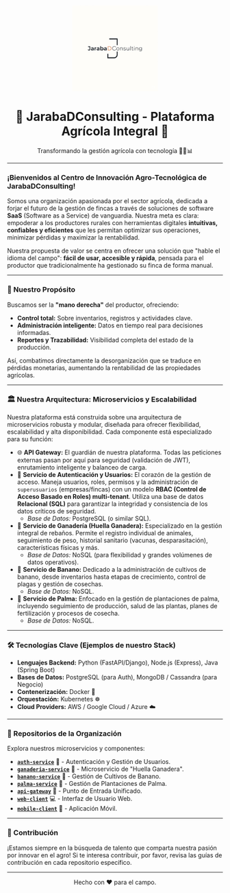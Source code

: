 <p align="center">
  <img src="https://raw.githubusercontent.com/JarabaDConsulting/.github/main/profile/logojarabadconsulting.png" alt="JarabaDConsulting Logo" width="200"/>
</p>

<h1 align="center">🌱 JarabaDConsulting - Plataforma Agrícola Integral 🌱</h1>

<p align="center">
  Transformando la gestión agrícola con tecnología 🌾🚜📊
</p>

---

### ¡Bienvenidos al Centro de Innovación Agro-Tecnológica de JarabaDConsulting!

Somos una organización apasionada por el sector agrícola, dedicada a forjar el futuro de la gestión de fincas a través de soluciones de software **SaaS** (Software as a Service) de vanguardia. Nuestra meta es clara: empoderar a los productores rurales con herramientas digitales **intuitivas, confiables y eficientes** que les permitan optimizar sus operaciones, minimizar pérdidas y maximizar la rentabilidad. 

Nuestra propuesta de valor se centra en ofrecer una solución que "hable el idioma del campo": **fácil de usar, accesible y rápida**, pensada para el productor que tradicionalmente ha gestionado su finca de forma manual.

---

### 🚀 Nuestro Propósito

Buscamos ser la **"mano derecha"** del productor, ofreciendo:

* **Control total:** Sobre inventarios, registros y actividades clave. 
* **Administración inteligente:** Datos en tiempo real para decisiones informadas. 
* **Reportes y Trazabilidad:** Visibilidad completa del estado de la producción. 

Así, combatimos directamente la desorganización que se traduce en pérdidas monetarias, aumentando la rentabilidad de las propiedades agrícolas. 

---

### 🏛️ Nuestra Arquitectura: Microservicios y Escalabilidad

Nuestra plataforma está construida sobre una arquitectura de microservicios robusta y modular, diseñada para ofrecer flexibilidad, escalabilidad y alta disponibilidad. Cada componente está especializado para su función:

* 🌐 **API Gateway:** El guardián de nuestra plataforma. Todas las peticiones externas pasan por aquí para seguridad (validación de JWT), enrutamiento inteligente y balanceo de carga.
* 🔐 **Servicio de Autenticación y Usuarios:** El corazón de la gestión de acceso. Maneja usuarios, roles, permisos y la administración de `superusuarios` (empresas/fincas) con un modelo **RBAC (Control de Acceso Basado en Roles) multi-tenant**. Utiliza una base de datos **Relacional (SQL)** para garantizar la integridad y consistencia de los datos críticos de seguridad.
    * _Base de Datos:_ PostgreSQL (o similar SQL).
* 🐄 **Servicio de Ganadería (Huella Ganadera):** Especializado en la gestión integral de rebaños. Permite el registro individual de animales, seguimiento de peso, historial sanitario (vacunas, desparasitación), características físicas y más. 
    * _Base de Datos:_ NoSQL (para flexibilidad y grandes volúmenes de datos operativos).
* 🍌 **Servicio de Banano:** Dedicado a la administración de cultivos de banano, desde inventarios hasta etapas de crecimiento, control de plagas y gestión de cosechas. 
    * _Base de Datos:_ NoSQL.
* 🌴 **Servicio de Palma:** Enfocado en la gestión de plantaciones de palma, incluyendo seguimiento de producción, salud de las plantas, planes de fertilización y procesos de cosecha. 
    * _Base de Datos:_ NoSQL.

---

### 🛠️ Tecnologías Clave (Ejemplos de nuestro Stack)

* **Lenguajes Backend:** Python (FastAPI/Django), Node.js (Express), Java (Spring Boot)
* **Bases de Datos:** PostgreSQL (para Auth), MongoDB / Cassandra (para Negocio)
* **Contenerización:** Docker 🐳
* **Orquestación:** Kubernetes ☸️
* **Cloud Providers:** AWS / Google Cloud / Azure ☁️

---

### 📂 Repositorios de la Organización

Explora nuestros microservicios y componentes:

* [**`auth-service`**](https://github.com/JarabaDConsulting/auth-service) 🔐 - Autenticación y Gestión de Usuarios.
* [**`ganaderia-service`**](https://github.com/JarabaDConsulting/ganaderia-service) 🐄 - Microservicio de "Huella Ganadera".
* [**`banano-service`**](https://github.com/JarabaDConsulting/banano-service) 🍌 - Gestión de Cultivos de Banano.
* [**`palma-service`**](https://github.com/JarabaDConsulting/palma-service) 🌴 - Gestión de Plantaciones de Palma.
* [**`api-gateway`**](https://github.com/JarabaDConsulting/api-gateway) 🚦 - Punto de Entrada Unificado.
* [**`web-client`**](https://github.com/JarabaDConsulting/web-client) 💻 - Interfaz de Usuario Web.
* [**`mobile-client`**](https://github.com/JarabaDConsulting/mobile-client) 📱 - Aplicación Móvil.

---

### 🤝 Contribución

¡Estamos siempre en la búsqueda de talento que comparta nuestra pasión por innovar en el agro! Si te interesa contribuir, por favor, revisa las guías de contribución en cada repositorio específico.

---

<p align="center">
  Hecho con ❤️ para el campo.
</p>
